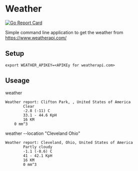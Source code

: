 # Weather

[![Go Report Card](https://goreportcard.com/report/github.com/JZiegener/go-weather)](https://goreportcard.com/report/github.com/JZiegener/go-weather)

Simple command line application to get the weather from https://www.weatherapi.com/

## Setup

```
export WEATHER_APIKEY=<APIKEy for weatherapi.com>
```
## Useage
weather
```
Weather report: Clifton Park, , United States of America
        Clear
        -2.8 (-11) C
        33.1 - 44.6 KpH
        16 KM
	0 mm^3
```

weather --location "Cleveland Ohio"
```
Weather report: Cleveland, Ohio, United States of America
        Partly cloudy
        -1.1 (-8.6) C
        41 - 42.1 KpH
        16 KM
        0 mm^3
```
